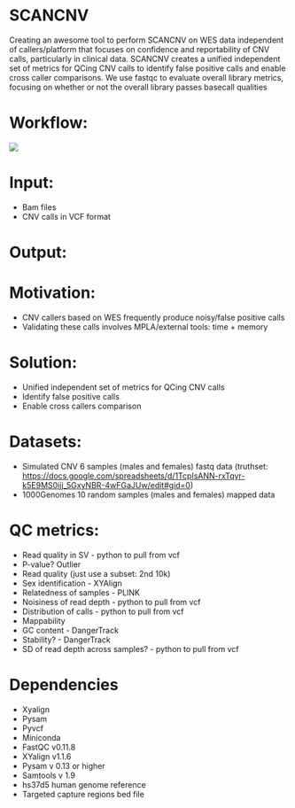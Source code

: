 # SCANCNV

Creating an awesome tool to perform SCANCNV on WES data independent of callers/platform that focuses on confidence and reportability of CNV calls, particularly in clinical data.
SCANCNV creates a unified independent set of metrics for QCing CNV calls to identify false positive calls and enable cross caller comparisons.
We use fastqc to evaluate overall library metrics, focusing on whether or not the overall library passes basecall qualities

# Workflow:
![](https://github.com/NCBI-Codeathons/CNV_QC/raw/master/workflow_new.png)

# Input:
* Bam files
* CNV calls in VCF format
# Output: 


# Motivation:
* CNV callers based on WES frequently produce noisy/false positive calls
* Validating these calls involves MPLA/external tools: time + memory 
# Solution: 
* Unified independent set of metrics for QCing CNV calls
* Identify false positive calls 
* Enable cross callers comparison 


# Datasets:
* Simulated CNV 6 samples (males and females) fastq data (truthset: https://docs.google.com/spreadsheets/d/1TcpIsANN-rxTqyr-k5E9MS0ijj_5GxyNBR-4wFGaJUw/edit#gid=0)
* 1000Genomes 10 random samples (males and females) mapped data

# QC metrics:
* Read quality in SV - python to pull from vcf
* P-value? Outlier 
* Read quality (just use a subset: 2nd 10k)
* Sex identification - XYAlign
* Relatedness of samples - PLINK
* Noisiness of read depth - python to pull from vcf
* Distribution of calls - python to pull from vcf
* Mappability
* GC content - DangerTrack
* Stability? - DangerTrack
* SD of read depth across samples? - python to pull from vcf


# Dependencies
* Xyalign
* Pysam 
* Pyvcf
* Miniconda
* FastQC v0.11.8
* XYalign v1.1.6
* Pysam v 0.13 or higher
* Samtools v 1.9
* hs37d5 human genome reference
* Targeted capture regions bed file

